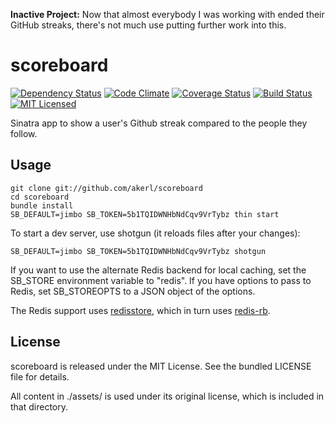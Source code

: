 **Inactive Project:** Now that almost everybody I was working with ended their GitHub streaks, there's not much use putting further work into this.

scoreboard
=========

[![Dependency Status](https://img.shields.io/gemnasium/akerl/scoreboard.svg)](https://gemnasium.com/akerl/scoreboard)
[![Code Climate](https://img.shields.io/codeclimate/github/akerl/scoreboard.svg)](https://codeclimate.com/github/akerl/scoreboard)
[![Coverage Status](https://img.shields.io/coveralls/akerl/scoreboard.svg)](https://coveralls.io/r/akerl/scoreboard)
[![Build Status](https://img.shields.io/travis/akerl/scoreboard.svg)](https://travis-ci.org/akerl/scoreboard)
[![MIT Licensed](https://img.shields.io/badge/license-MIT-green.svg)](https://tldrlegal.com/license/mit-license)

Sinatra app to show a user's Github streak compared to the people they follow.

## Usage

    git clone git://github.com/akerl/scoreboard
    cd scoreboard
    bundle install
    SB_DEFAULT=jimbo SB_TOKEN=5b1TQIDWNHbNdCqv9VrTybz thin start

To start a dev server, use shotgun (it reloads files after your changes):

    SB_DEFAULT=jimbo SB_TOKEN=5b1TQIDWNHbNdCqv9VrTybz shotgun

If you want to use the alternate Redis backend for local caching, set the SB\_STORE environment variable to "redis". If you have options to pass to Redis, set SB\_STOREOPTS to a JSON object of the options.

The Redis support uses [redisstore](https://github.com/akerl/redisstore), which in turn uses [redis-rb](https://github.com/redis/redis-rb).

## License

scoreboard is released under the MIT License. See the bundled LICENSE file for details.

All content in ./assets/ is used under its original license, which is included in that directory.

